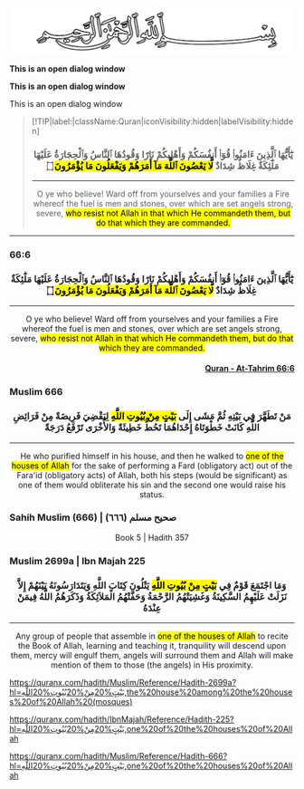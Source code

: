 ![Bismillah](./Files/SVG/Bismillah.svg 'بِسْمِ ٱللهِ ٱلرَّحْمَٰنِ ٱلرَّحِيمِ :no-zoom')

<strong>This is an open dialog window</strong>

<b>This is an open dialog window</b>

This is an open dialog window

> [!TIP|label:|className:Quran|iconVisibility:hidden|labelVisibility:hidden]
> <h3><p style="text-align:center;">يَٰٓأَيُّهَا ٱلَّذِينَ ءَامَنُوا۟ قُوٓا۟ أَنفُسَكُمْ وَأَهْلِيكُمْ نَارًا وَقُودُهَا ٱلنَّاسُ وَٱلْحِجَارَةُ عَلَيْهَا مَلَٰٓئِكَةٌ غِلَاظٌ شِدَادٌ <mark>لَّا يَعْصُونَ ٱللَّهَ مَآ أَمَرَهُمْ وَيَفْعَلُونَ مَا يُؤْمَرُونَ</mark> ۝</p></h3>
>
> ***
>
> <p style="text-align:center;">O ye who believe! Ward off from yourselves and your families a Fire whereof the fuel is men and stones, over which are set angels strong, severe, <mark>who resist not Allah in that which He commandeth them, but do that which they are commanded.</mark></p>

***

<!-- tabs:start -->

### **<strong>66:6</strong>**
<h3><p style="text-align:center;">يَٰٓأَيُّهَا ٱلَّذِينَ ءَامَنُوا۟ قُوٓا۟ أَنفُسَكُمْ وَأَهْلِيكُمْ نَارًا وَقُودُهَا ٱلنَّاسُ وَٱلْحِجَارَةُ عَلَيْهَا مَلَٰٓئِكَةٌ غِلَاظٌ شِدَادٌ <mark>لَّا يَعْصُونَ ٱللَّهَ مَآ أَمَرَهُمْ وَيَفْعَلُونَ مَا يُؤْمَرُونَ</mark> ۝</p></h3>

***

<p style="text-align:center;">O ye who believe! Ward off from yourselves and your families a Fire whereof the fuel is men and stones, over which are set angels strong, severe, <mark>who resist not Allah in that which He commandeth them, but do that which they are commanded.</mark></p>

<!-- tabs:end -->

<a href="https://quranx.com/66.6?hl=لَّا%20يَعْصُونَ%20ٱللَّهَ%20مَآ%20أَمَرَهُمْ%20وَيَفْعَلُونَ%20مَا%20يُؤْمَرُونَ"><h4><p style="text-align:right;">Quran - At-Tahrim 66:6</p></h4></a>

<!-- tabs:start -->

### **<strong>Muslim 666</strong>**
<h3><p style="text-align:center;">مَنْ تَطَهَّرَ فِي بَيْتِهِ ثُمَّ مَشَى إِلَى <mark>بَيْتٍ مِنْ بُيُوتِ اللَّهِ</mark> لِيَقْضِيَ فَرِيضَةً مِنْ فَرَائِضِ اللَّهِ كَانَتْ خَطْوَتَاهُ إِحْدَاهُمَا تَحُطُّ خَطِيئَةً وَالأُخْرَى تَرْفَعُ دَرَجَةً</p></h3>

***

<p style="text-align:center;">He who purified himself in his house, and then he walked to <mark>one of the houses of Allah</mark> for the sake of performing a Fard (obligatory act) out of the Fara'id (obligatory acts) of Allah, both his steps (would be significant) as one of them would obliterate his sin and the second one would raise his status.</p>

<!-- tabs:start -->

### **<b>Sahih Muslim (666) | صحيح مسلم (٦٦٦)</b>**
<p style="text-align:center;">Book 5 | Hadith 357</p>

<!-- tabs:end -->












### **<strong>Muslim 2699a | Ibn Majah 225</strong>**
<h3><p style="text-align:center;">وَمَا اجْتَمَعَ قَوْمٌ فِي <mark>بَيْتٍ مِنْ بُيُوتِ اللَّهِ</mark> يَتْلُونَ كِتَابَ اللَّهِ وَيَتَدَارَسُونَهُ بَيْنَهُمْ إِلاَّ نَزَلَتْ عَلَيْهِمُ السَّكِينَةُ وَغَشِيَتْهُمُ الرَّحْمَةُ وَحَفَّتْهُمُ الْمَلاَئِكَةُ وَذَكَرَهُمُ اللَّهُ فِيمَنْ عِنْدَهُ</p></h3>

***

<p style="text-align:center;">Any group of people that assemble in <mark>one of the houses of Allah</mark> to recite the Book of Allah, learning and teaching it, tranquility will descend upon them, mercy will engulf them, angels will surround them and Allah will make mention of them to those (the angels) in His proximity.</p>

<!-- tabs:end -->

https://quranx.com/hadith/Muslim/Reference/Hadith-2699a?hl=بَيْتٍ%20مِنْ%20بُيُوتِ%20اللَّهِ,the%20house%20among%20the%20houses%20of%20Allah%20(mosques)

https://quranx.com/hadith/IbnMajah/Reference/Hadith-225?hl=بَيْتٍ%20مِنْ%20بُيُوتِ%20اللَّهِ,one%20of%20the%20houses%20of%20Allah

https://quranx.com/hadith/Muslim/Reference/Hadith-666?hl=بَيْتٍ%20مِنْ%20بُيُوتِ%20اللَّهِ,one%20of%20the%20houses%20of%20Allah